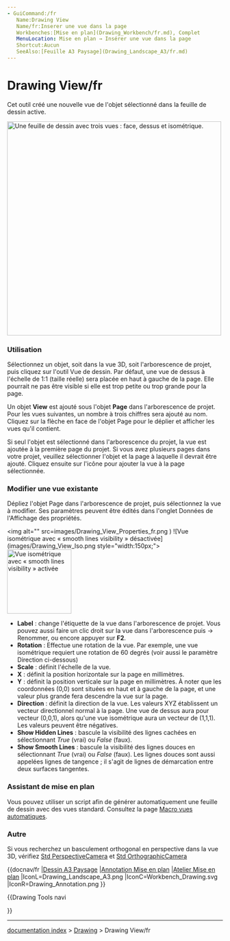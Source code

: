 ```yaml
---
- GuiCommand:/fr
   Name:Drawing View
   Name/fr:Inserer une vue dans la page
   Workbenches:[Mise en plan](Drawing_Workbench/fr.md), Complet
   MenuLocation: Mise en plan → Insérer une vue dans la page
   Shortcut:Aucun
   SeeAlso:[Feuille A3 Paysage](Drawing_Landscape_A3/fr.md)
---
```


# Drawing View/fr

Cet outil créé une nouvelle vue de l\'objet sélectionné dans la feuille de dessin active.

<img alt="Une feuille de dessin avec trois vues : face, dessus et isométrique." src=images/Drawing_Views_fr.png  style="width:500px;">

### Utilisation

Sélectionnez un objet, soit dans la vue 3D, soit l\'arborescence de projet, puis cliquez sur l\'outil Vue de dessin. Par défaut, une vue de dessus à l\'échelle de 1:1 (taille réelle) sera placée en haut à gauche de la page. Elle pourrait ne pas être visible si elle est trop petite ou trop grande pour la page.

Un objet **View** est ajouté sous l\'objet **Page** dans l\'arborescence de projet. Pour les vues suivantes, un nombre à trois chiffres sera ajouté au nom. Cliquez sur la flèche en face de l\'objet Page pour le déplier et afficher les vues qu\'il contient.

Si seul l\'objet est sélectionné dans l\'arborescence du projet, la vue est ajoutée à la première page du projet. Si vous avez plusieurs pages dans votre projet, veuillez sélectionner l\'objet et la page à laquelle il devrait être ajouté. Cliquez ensuite sur l\'icône pour ajouter la vue à la page sélectionnée.

### Modifier une vue existante 

Dépliez l\'objet Page dans l\'arborescence de projet, puis sélectionnez la vue à modifier. Ses paramètres peuvent être édités dans l\'onglet Données de l\'Affichage des propriétés.

<img alt="" src=images/Drawing_View_Properties_fr.png‎ ) ![Vue isométrique avec « smooth lines visibility » désactivée](images/Drawing_View_Iso.png‎  style="width:150px;"> <img alt="Vue isométrique avec « smooth lines visibility » activée" src=images/Drawing_View_Iso_SmoothLines.png‎‎  style="width:150px;">

-   **Label** : change l\'étiquette de la vue dans l\'arborescence de projet. Vous pouvez aussi faire un clic droit sur la vue dans l\'arborescence puis → Renommer, ou encore appuyer sur **F2**.
-   **Rotation** : Effectue une rotation de la vue. Par exemple, une vue isométrique requiert une rotation de 60 degrés (voir aussi le paramètre Direction ci-dessous)
-   **Scale** : définit l\'échelle de la vue.
-   **X** : définit la position horizontale sur la page en millimètres.
-   **Y** : définit la position verticale sur la page en millimètres. À noter que les coordonnées (0,0) sont situées en haut et à gauche de la page, et une valeur plus grande fera descendre la vue sur la page.
-   **Direction** : définit la direction de la vue. Les valeurs XYZ établissent un vecteur directionnel normal à la page. Une vue de dessus aura pour vecteur (0,0,1), alors qu\'une vue isométrique aura un vecteur de (1,1,1). Les valeurs peuvent être négatives.
-   **Show Hidden Lines** : bascule la visibilité des lignes cachées en sélectionnant *True* (vrai) ou *False* (faux).
-   **Show Smooth Lines** : bascule la visibilité des lignes douces en sélectionnant *True* (vrai) ou *False* (faux). Les lignes douces sont aussi appelées lignes de tangence ; il s\'agit de lignes de démarcation entre deux surfaces tangentes.

### Assistant de mise en plan 

Vous pouvez utiliser un script afin de générer automatiquement une feuille de dessin avec des vues standard. Consultez la page [Macro vues automatiques](Macro_Automatic_drawing/fr.md).




### Autre

Si vous recherchez un basculement orthogonal en perspective dans la vue 3D, vérifiez [Std PerspectiveCamera](Std_PerspectiveCamera/fr.md) et [Std OrthographicCamera](Std_OrthographicCamera/fr.md)


<div class="mw-translate-fuzzy">


{{docnav/fr
|[Dessin A3 Paysage](Drawing_Landscape_A3/fr.md)
|[Annotation Mise en plan](Drawing_Annotation/fr.md)
|[Atelier Mise en plan](Drawing_Workbench/fr.md)
|IconL=Drawing_Landscape_A3.png
|IconC=Workbench_Drawing.svg
|IconR=Drawing_Annotation.png
}}


</div>


{{Drawing Tools navi

}}

---
[documentation index](../README.md) > [Drawing](Drawing_Workbench.md) > Drawing View/fr
